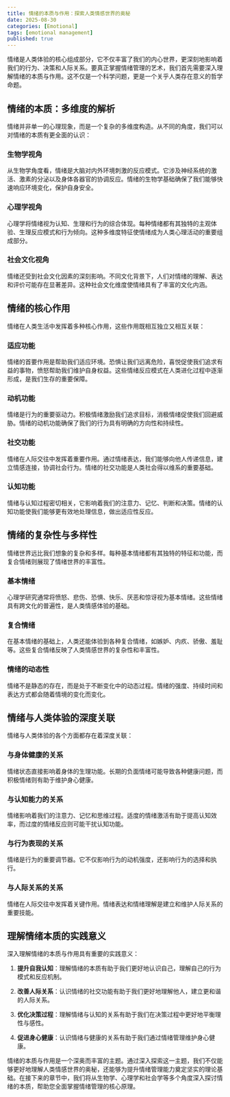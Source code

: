 ```yaml
---
title: 情绪的本质与作用：探索人类情感世界的奥秘
date: 2025-08-30
categories: [Emotional]
tags: [emotional management]
published: true
---
```


情绪是人类体验的核心组成部分，它不仅丰富了我们的内心世界，更深刻地影响着我们的行为、决策和人际关系。要真正掌握情绪管理的艺术，我们首先需要深入理解情绪的本质与作用。这不仅是一个科学问题，更是一个关乎人类存在意义的哲学命题。

## 情绪的本质：多维度的解析

情绪并非单一的心理现象，而是一个复杂的多维度构造。从不同的角度，我们可以对情绪的本质有更全面的认识：

### 生物学视角
从生物学角度看，情绪是大脑对内外环境刺激的反应模式。它涉及神经系统的激活、激素的分泌以及身体各器官的协调反应。情绪的生物学基础确保了我们能够快速响应环境变化，保护自身安全。

### 心理学视角
心理学将情绪视为认知、生理和行为的综合体现。每种情绪都有其独特的主观体验、生理反应模式和行为倾向。这种多维度特征使情绪成为人类心理活动的重要组成部分。

### 社会文化视角
情绪还受到社会文化因素的深刻影响。不同文化背景下，人们对情绪的理解、表达和评价可能存在显著差异。这种社会文化维度使情绪具有了丰富的文化内涵。

## 情绪的核心作用

情绪在人类生活中发挥着多种核心作用，这些作用既相互独立又相互关联：

### 适应功能
情绪的首要作用是帮助我们适应环境。恐惧让我们远离危险，喜悦促使我们追求有益的事物，愤怒帮助我们维护自身权益。这些情绪反应模式在人类进化过程中逐渐形成，是我们生存的重要保障。

### 动机功能
情绪是行为的重要驱动力。积极情绪激励我们追求目标，消极情绪促使我们回避威胁。情绪的动机功能确保了我们的行为具有明确的方向性和持续性。

### 社交功能
情绪在人际交往中发挥着重要作用。通过情绪表达，我们能够向他人传递信息，建立情感连接，协调社会行为。情绪的社交功能是人类社会得以维系的重要基础。

### 认知功能
情绪与认知过程密切相关，它影响着我们的注意力、记忆、判断和决策。情绪的认知功能使我们能够更有效地处理信息，做出适应性反应。

## 情绪的复杂性与多样性

情绪世界远比我们想象的复杂和多样。每种基本情绪都有其独特的特征和功能，而复合情绪则展现了情绪世界的丰富性。

### 基本情绪
心理学研究通常将愤怒、悲伤、恐惧、快乐、厌恶和惊讶视为基本情绪。这些情绪具有跨文化的普遍性，是人类情感体验的基础。

### 复合情绪
在基本情绪的基础上，人类还能体验到各种复合情绪，如嫉妒、内疚、骄傲、羞耻等。这些复合情绪反映了人类情感世界的复杂性和丰富性。

### 情绪的动态性
情绪不是静态的存在，而是处于不断变化中的动态过程。情绪的强度、持续时间和表达方式都会随着情境的变化而变化。

## 情绪与人类体验的深度关联

情绪与人类体验的各个方面都存在着深度关联：

### 与身体健康的关系
情绪状态直接影响着身体的生理功能。长期的负面情绪可能导致各种健康问题，而积极情绪则有助于维护身心健康。

### 与认知能力的关系
情绪影响着我们的注意力、记忆和思维过程。适度的情绪激活有助于提高认知效率，而过度的情绪反应则可能干扰认知功能。

### 与行为表现的关系
情绪是行为的重要调节器。它不仅影响行为的动机强度，还影响行为的选择和执行。

### 与人际关系的关系
情绪在人际交往中发挥着关键作用。情绪表达和情绪理解是建立和维护人际关系的重要技能。

## 理解情绪本质的实践意义

深入理解情绪的本质与作用具有重要的实践意义：

1. **提升自我认知**：理解情绪的本质有助于我们更好地认识自己，理解自己的行为模式和反应机制。

2. **改善人际关系**：认识情绪的社交功能有助于我们更好地理解他人，建立更和谐的人际关系。

3. **优化决策过程**：理解情绪与认知的关系有助于我们在决策过程中更好地平衡理性与感性。

4. **促进身心健康**：认识情绪与健康的关系有助于我们通过情绪管理维护身心健康。

情绪的本质与作用是一个深奥而丰富的主题。通过深入探索这一主题，我们不仅能够更好地理解人类情感世界的奥秘，还能够为提升情绪管理能力奠定坚实的理论基础。在接下来的章节中，我们将从生物学、心理学和社会学等多个角度深入探讨情绪的本质，帮助您全面掌握情绪管理的核心原理。